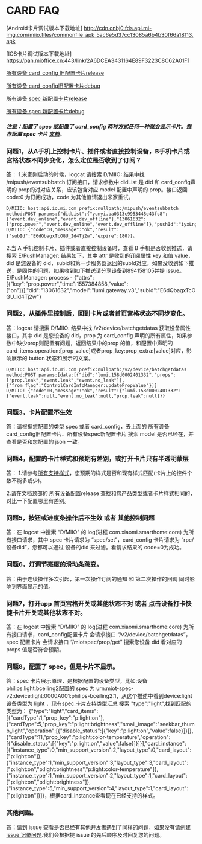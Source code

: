 # CARD FAQ

[Android卡片调试版本下载地址]
http://cdn.cnbj0.fds.api.mi-img.com/miio.files/commonfile_apk_5ac6e5d37cc13085a6b4b30f66a18113.apk

[IOS卡片调试版本下载地址]
https://pan.mioffice.cn:443/link/2A6DCEA3431164E89F3223C8C62A01F1

[所有设备 card_config 旧配置卡片release](https://api.io.mi.com/app/service/getappconfig?data=%7B%22lang%22%3A%22zh_CN%22%2C%22name%22%3A%22card_control_config%22%2C%22version%22%3A%2211%22%7D) 

[所有设备 card_config旧配置卡片debug](https://api.io.mi.com/app/service/getappconfig?data=%7B%22lang%22%3A%22zh_CN%22%2C%22name%22%3A%22card_control_config_preview%22%2C%22version%22%3A%2211%22%7D)

[所有设备 spec 新配置卡片release](http://miot-spec.org/miot-spec-v2/instances?status=released) 

[所有设备 spec 新配置卡片debug](http://miot-spec.org/miot-spec-v2/instances?status=debug)

##### 注意：配置了 spec 或配置了 card_config 两种方式任何一种就会显示卡片。推荐配置 spec 卡片 [文档](https://iot.mi.com/new/guide.html?file=05-%E7%B1%B3%E5%AE%B6%E6%89%A9%E5%B1%95%E7%A8%8B%E5%BA%8F%E5%BC%80%E5%8F%91%E6%8C%87%E5%8D%97/05-%E7%B1%B3%E5%AE%B6%E5%8D%A1%E7%89%87%E9%85%8D%E7%BD%AE%E8%AF%B4%E6%98%8E/00-%E7%B1%B3%E5%AE%B6%E5%8D%A1%E7%89%87%E9%85%8D%E7%BD%AE%E8%AF%B4%E6%98%8E)。 

### 问题1，从A手机上控制卡片、插件或者直接控制设备，B手机卡片或宫格状态不同步变化，怎么定位是否收到了订阅？

答：
1.米家刚启动的时候，logcat 请搜索 D/MIIO: 结果中找 /mipush/eventsubbatch 订阅接口，请求参数中 didList 是 did 和 card_config声明的 prop的对对应关系，应该包含对应 model 配置中声明的 prop。接口返回 code:0 为订阅成功，code 为其他值请退出米家重试。
```
D/MIIO: host:api.io.mi.com prefix:nullpath:/mipush/eventsubbatch method:POST params:{"didList":{"yunyi.ba0313c9953448e43fc8":["event.dev_online","event.dev_offline"],"13061632":["prop.power","event.dev_online","event.dev_offline"]},"pushId":"iyxLngoZjY7zYvBKh4WvBflwyFX4Bd1HLg1q0erHOk\/E1WxegrZ4JHGXheuEfzmg","expire":180}
D/MIIO: {"code":0,"message":"ok","result":{"subId":"E6dQbagxTcOGU_Id4Tj2w","expire":180}}。
```

2.当 A 手机控制卡片、插件或者直接控制设备时，查看 B 手机是否收到推送，请搜索  E/PushManager: 结果如下，其中 attr 是收到的订阅属性 key 和值 value，did 是您设备的 did，subid和第一步服务器返回的subId对应，如果没收到如下推送，是固件的问题，如果收到如下推送请分享设备到894158105并提 issue。
 E/PushManager: process - {"attrs":[{"key":"prop.power","time":1557384858,"value":["on"]}],"did":"13061632","model":"lumi.gateway.v3","subid":"E6dQbagxTcOGU_Id4Tj2w"}

### 问题2，从插件里控制后，回到卡片或者首页宫格状态不同步变化。

答：logcat 请搜索 D/MIIO: 结果中找 /v2/device/batchgetdatas 获取设备属性接口，其中 did 是您设备的 did，prop 为 card_config 声明的所有属性，如果参数中缺少prop则配置有问题，返回结果中的prop 的值，和配置中声明的 card_items:operation:[prop_value]或者prop_key:prop_extra:[value]对应，影响展示的 button 状态和展示的文案。
```
D/MIIO: host:api.io.mi.com prefix:nullpath:/v2/device/batchgetdatas method:POST params:[data:[{"did":"lumi.158d0002401332","props":["prop.leak","event.leak","event.no_leak"]},{"from_flag":"ControlCardInfoManager:updatePropValue"}]]
D/MIIO: {"code":0,"message":"ok","result":{"lumi.158d0002401332":{"event.leak":null,"event.no_leak":null,"prop.leak":null}}}
```

### 问题3，卡片配置不生效

答：请根据您配置的类型 spec 或者 card_config，去上面的 所有设备card_config旧配置卡片、所有设备spec新配置卡片 搜索 model 是否已经在，并查看是否和您配置的 json 一致。

### 问题4，配置的卡片样式和预期有差别，或打开卡片只有半透明蒙层

答：
1.请参考[所有支持样式](http://cdn.cnbj0.fds.api.mi-img.com/miio.files/resource_package/201810171148_card_config_des.zip)，您预期的样式是否和现有样式匹配(卡片上的控件个数不能多或少)。

2.请在文档顶部的 所有设备配置release 查找和您产品类型或者卡片样式相同的，对比一下配置哪里有差别。


### 问题5，按钮或进度条操作后不生效 或者 其他控制问题

答：在 logcat 中搜索 “D/MIIO” 的 log(进程 com.xiaomi.smarthome:core) 为所有接口请求，其中 spec 卡片请求为 “spec/set”，card_config 卡片请求为 “rpc/设备did”，您都可以通过 设备的did 来过滤。看请求结果的 code=0为成功。

### 问题6，灯调节亮度的滑动条跳变。

答：由于连续操作多次引起，第一次操作订阅的通知 和 第二次操作的回调 同时影响到界面显示的值。

### 问题7，打开app 首页宫格开关或其他状态不对 或者 点击设备打卡快捷卡片开关或其他状态不对。

答：在 logcat 中搜索 “D/MIIO” 的 log(进程 com.xiaomi.smarthome:core) 为所有接口请求，card_config配置卡片 会请求接口 “/v2/device/batchgetdatas”，spec 配置卡片 会请求接口 “/miotspec/prop/get” 搜索您设备 did 看对应的 props 值是否符合预期。


### 问题8，配置了 spec，但是卡片不显示。

答：spec 卡片展示原理，是根据配置的设备类型，比如:设备philips.light.bceiling2配置的 spec 为 urn:miot-spec-v2:device:light:0000A001:philips-bceiling2:1，从这个描述中看到device:light 设备类型为 light ，现有[spec 卡片支持类型汇总](https://api.io.mi.com/app/service/getappconfig?data=%7B%22lang%22%3A%22zh_cn%22%2C%22name%22%3A%22card_control_miotspec_config%22%2C%22version%22%3A%221%22%7D) 搜索 "type":"light",找到匹配的类型为：
{"type":"light","card_items":[{"cardType":1,"prop_key":"p:light:on"},{"cardType":5,"prop_key":"p:light:brightness","small_image":"seekbar_thumb_light","operation":[{"disable_status":[{"key":"p:light:on","value":false}]}]},{"cardType":11,"prop_key":"p:light:color-temperature","operation":[{"disable_status":[{"key":"p:light:on","value":false}]}]}],"card_instance":[{"instance_type":0,"min_support_version":2,"layout_type":0,"card_layout":["p:light:on"]},{"instance_type":1,"min_support_version":3,"layout_type":3,"card_layout":["p:light:on","p:light:brightness","p:light:color-temperature"]},{"instance_type":1,"min_support_version":2,"layout_type":1,"card_layout":["p:light:on","p:light:brightness"]},{"instance_type":5,"min_support_version":4,"layout_type":1,"card_layout":["p:light:on"]}]}，根据card_instance查看现在已经支持的样式。

### 其他问题。
 答：请到 issue 查看是否已经有其他开发者遇到了同样的问题，如果没有[请创建 issue 记录问题](https://github.com/MiEcosystem/NewXmPluginSDK/issues/new?template=card.md).我们会根据提 issue 的先后顺序及时回复您的问题。
 

